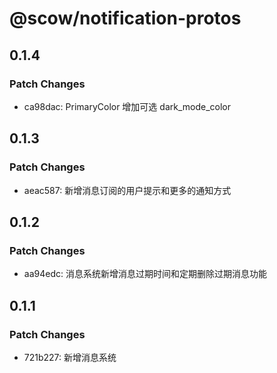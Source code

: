 # @scow/notification-protos

## 0.1.4

### Patch Changes

- ca98dac: PrimaryColor 增加可选 dark_mode_color

## 0.1.3

### Patch Changes

- aeac587: 新增消息订阅的用户提示和更多的通知方式

## 0.1.2

### Patch Changes

- aa94edc: 消息系统新增消息过期时间和定期删除过期消息功能

## 0.1.1

### Patch Changes

- 721b227: 新增消息系统
